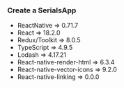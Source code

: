 ### Create a SerialsApp 
- ReactNative => 0.71.7
- React => 18.2.0
- Redux/Toolkit => 8.0.5
- TypeScript => 4.9.5
- Lodash => 4.17.21
- React-native-render-html => 6.3.4
- React-native-vector-icons => 9.2.0
- React-native-linking => 0.0.0
